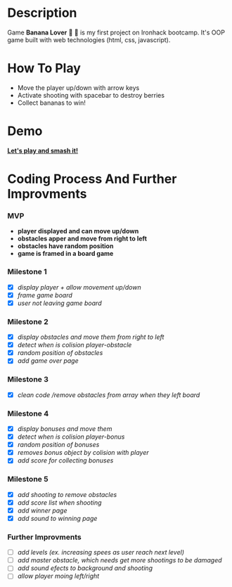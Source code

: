 # Description
Game **Banana Lover** :banana: :yellow_heart: is my first project on Ironhack bootcamp. It's OOP game built with web technologies (html, css, javascript).

# How To Play
- Move the player up/down with arrow keys
- Activate shooting with spacebar to destroy berries
- Collect bananas to win! 

# Demo
**[Let's play and smash it!](https://bartoszde.github.io/banana-lover/)**

# Coding Process And Further Improvments
### MVP
- **player displayed and can move up/down**
- **obstacles apper and move from right to left**
- **obstacles have random position**
- **game is framed in a board game**

### Milestone 1
- [x] *display player + allow movement up/down*
- [x] *frame game board*
- [x] *user not leaving game board*

### Milestone 2
- [x] *display obstacles and move them from right to left*
- [x] *detect when is colision player-obstacle*
- [x] *random position of obstacles*
- [x] *add game over page*

### Milestone 3
- [x] *clean code /remove obstacles from array when they left board*

### Milestone 4
- [x] *display bonuses and move them*
- [x] *detect when is colision player-bonus*
- [x] *random position of bonuses*
- [x] *removes bonus object by colision with player*
- [x] *add score for collecting bonuses*

### Milestone 5
- [x] *add shooting to remove obstacles*
- [x] *add score list when shooting*
- [x] *add winner page*
- [x] *add sound to winning page*

### Further Improvments
- [ ] *add levels (ex. increasing spees as user reach next level)*
- [ ] *add master obstacle, which needs get more shootings to be damaged*
- [ ] *add sound efects to background and shooting*
- [ ] *allow player moing left/right*